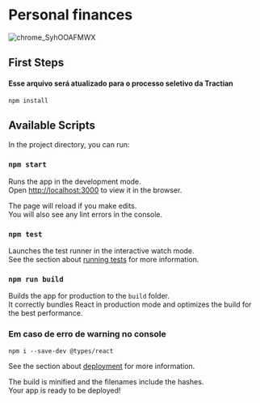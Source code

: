 # Personal finances
![chrome_SyhOOAFMWX](https://user-images.githubusercontent.com/93550467/210153565-760ddd3a-d7ce-4b90-a467-4b76199e5673.gif)


## First Steps
#### Esse arquivo será atualizado para o processo seletivo da Tractian

`npm install`

## Available Scripts

In the project directory, you can run:

### `npm start`

Runs the app in the development mode.\
Open [http://localhost:3000](http://localhost:3000) to view it in the browser.

The page will reload if you make edits.\
You will also see any lint errors in the console.

### `npm test`

Launches the test runner in the interactive watch mode.\
See the section about [running tests](https://facebook.github.io/create-react-app/docs/running-tests) for more information.

### `npm run build`

Builds the app for production to the `build` folder.\
It correctly bundles React in production mode and optimizes the build for the best performance.

### Em caso de erro de warning no console

`npm i --save-dev @types/react`

See the section about [deployment](https://facebook.github.io/create-react-app/docs/deployment) for more information.

The build is minified and the filenames include the hashes.\
Your app is ready to be deployed!
